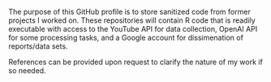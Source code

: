 The purpose of this GitHub profile is to store sanitized code from former projects I worked on.  These repositories will contain R code that is readily executable with access to the YouTube API for data collection, OpenAI API for some processing tasks, and a Google account for dissimenation of reports/data sets.

References can be provided upon request to clarify the nature of my work if so needed.

<!---
nusi-analytical/nusi-analytical is a ✨ special ✨ repository because its `README.md` (this file) appears on your GitHub profile.
You can click the Preview link to take a look at your changes.
--->
